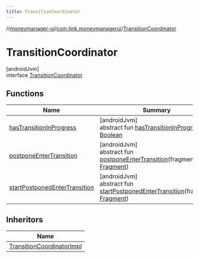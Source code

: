 ```yaml
---
title: TransitionCoordinator
---
```

//[moneymanager-ui](../../../index.html)/[com.tink.moneymanagerui](../index.html)/[TransitionCoordinator](index.html)



# TransitionCoordinator



[androidJvm]\
interface [TransitionCoordinator](index.html)



## Functions


| Name | Summary |
|---|---|
| [hasTransitionInProgress](has-transition-in-progress.html) | [androidJvm]<br>abstract fun [hasTransitionInProgress](has-transition-in-progress.html)(): [Boolean](https://kotlinlang.org/api/latest/jvm/stdlib/kotlin/-boolean/index.html) |
| [postponeEnterTransition](postpone-enter-transition.html) | [androidJvm]<br>abstract fun [postponeEnterTransition](postpone-enter-transition.html)(fragment: [Fragment](https://developer.android.com/reference/kotlin/androidx/fragment/app/Fragment.html)) |
| [startPostponedEnterTransition](start-postponed-enter-transition.html) | [androidJvm]<br>abstract fun [startPostponedEnterTransition](start-postponed-enter-transition.html)(fragment: [Fragment](https://developer.android.com/reference/kotlin/androidx/fragment/app/Fragment.html)) |


## Inheritors


| Name |
|---|
| [TransitionCoordinatorImpl](../-transition-coordinator-impl/index.html) |

